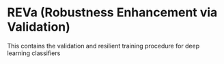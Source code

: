 # REVa (Robustness Enhancement via Validation)
This contains the validation and resilient training procedure for deep learning classifiers
